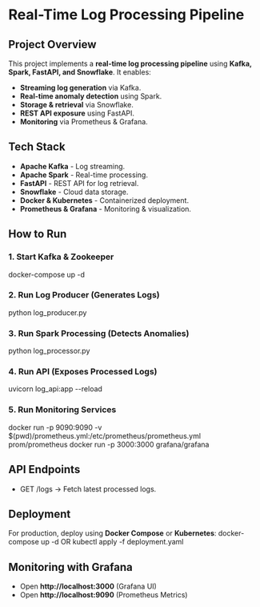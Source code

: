 # Real-Time Log Processing Pipeline

## Project Overview
This project implements a **real-time log processing pipeline** using **Kafka, Spark, FastAPI, and Snowflake**. It enables:
- **Streaming log generation** via Kafka.
- **Real-time anomaly detection** using Spark.
- **Storage & retrieval** via Snowflake.
- **REST API exposure** using FastAPI.
- **Monitoring** via Prometheus & Grafana.

## Tech Stack
- **Apache Kafka** - Log streaming.
- **Apache Spark** - Real-time processing.
- **FastAPI** - REST API for log retrieval.
- **Snowflake** - Cloud data storage.
- **Docker & Kubernetes** - Containerized deployment.
- **Prometheus & Grafana** - Monitoring & visualization.

## How to Run

### 1️. Start Kafka & Zookeeper
docker-compose up -d

### 2️. Run Log Producer (Generates Logs)
python log_producer.py

### 3️. Run Spark Processing (Detects Anomalies)
python log_processor.py

### 4️. Run API (Exposes Processed Logs)
uvicorn log_api:app --reload

### 5️. Run Monitoring Services
docker run -p 9090:9090 -v $(pwd)/prometheus.yml:/etc/prometheus/prometheus.yml prom/prometheus
docker run -p 3000:3000 grafana/grafana

## API Endpoints
- GET /logs -> Fetch latest processed logs.

## Deployment
For production, deploy using **Docker Compose** or **Kubernetes**:
docker-compose up -d
OR
kubectl apply -f deployment.yaml

## Monitoring with Grafana
- Open **http://localhost:3000** (Grafana UI)
- Open **http://localhost:9090** (Prometheus Metrics)
